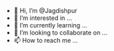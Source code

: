 - 👋 Hi, I’m @Jagdishpur
- 👀 I’m interested in ...
- 🌱 I’m currently learning ...
- 💞️ I’m looking to collaborate on ...
- 📫 How to reach me ...

<!---
Jagdishpur/Jagdishpur is a ✨ special ✨ repository because its `README.md` (this file) appears on your GitHub profile.
You can click the Preview link to take a look at your changes.
--->
